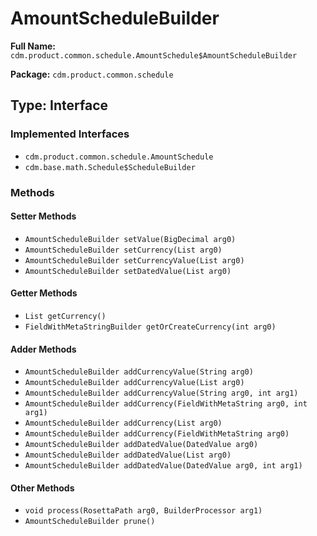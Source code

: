 # AmountScheduleBuilder

**Full Name:** `cdm.product.common.schedule.AmountSchedule$AmountScheduleBuilder`

**Package:** `cdm.product.common.schedule`

## Type: Interface

### Implemented Interfaces

- `cdm.product.common.schedule.AmountSchedule`
- `cdm.base.math.Schedule$ScheduleBuilder`

### Methods

#### Setter Methods

- `AmountScheduleBuilder setValue(BigDecimal arg0)`
- `AmountScheduleBuilder setCurrency(List arg0)`
- `AmountScheduleBuilder setCurrencyValue(List arg0)`
- `AmountScheduleBuilder setDatedValue(List arg0)`

#### Getter Methods

- `List getCurrency()`
- `FieldWithMetaStringBuilder getOrCreateCurrency(int arg0)`

#### Adder Methods

- `AmountScheduleBuilder addCurrencyValue(String arg0)`
- `AmountScheduleBuilder addCurrencyValue(List arg0)`
- `AmountScheduleBuilder addCurrencyValue(String arg0, int arg1)`
- `AmountScheduleBuilder addCurrency(FieldWithMetaString arg0, int arg1)`
- `AmountScheduleBuilder addCurrency(List arg0)`
- `AmountScheduleBuilder addCurrency(FieldWithMetaString arg0)`
- `AmountScheduleBuilder addDatedValue(DatedValue arg0)`
- `AmountScheduleBuilder addDatedValue(List arg0)`
- `AmountScheduleBuilder addDatedValue(DatedValue arg0, int arg1)`

#### Other Methods

- `void process(RosettaPath arg0, BuilderProcessor arg1)`
- `AmountScheduleBuilder prune()`

